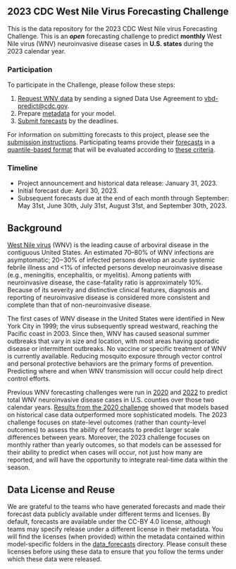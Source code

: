 ## 2023 CDC West Nile Virus Forecasting Challenge

This is the data repository for the 2023 CDC West Nile virus Forecasting Challenge. This is an _**open**_ forecasting challenge to predict **monthly** West Nile virus (WNV) neuroinvasive disease cases in **U.S. states** during the 2023 calendar year.

### Participation
To participate in the Challenge, please follow these steps:
1. [Request WNV data](./data-surveillance-README.md) by sending a signed Data Use Agreement to <vbd-predict@cdc.gov>.
2. Prepare [metadata](./forecast-submissions-README.md#Data-formatting) for your model.
3. [Submit forecasts](./forecast-submissions-README.md#Making-a-submission) by the deadlines.

For information on submitting forecasts to this project, please see the [submission instructions](./forecast-submissions-README.md). Participating teams provide their [forecasts](./data_forecasts/) in a [quantile-based format](./forecast-submissions-README.md#Data-formatting) that will be evaluated according to [these criteria](./evaluation-README.md). 

### Timeline
- Project announcement and historical data release: January 31, 2023.
- Initial forecast due: April 30, 2023.
- Subsequent forecasts due at the end of each month through September: May 31st, June 30th, July 31st, August 31st, and September 30th, 2023.

## Background
[West Nile virus](https://www.cdc.gov/westnile/index.html) (WNV) is the leading cause of arboviral disease in the contiguous United States. An estimated 70–80% of WNV infections are asymptomatic; 20‒30% of infected persons develop an acute systemic febrile illness and <1% of infected persons develop neuroinvasive disease (e.g., meningitis, encephalitis, or myelitis). Among patients with neuroinvasive disease, the case-fatality ratio is approximately 10%. Because of its severity and distinctive clinical features, diagnosis and reporting of neuroinvasive disease is considered more consistent and complete than that of non-neuroinvasive disease.

The first cases of WNV disease in the United States were identified in New York City in 1999; the virus subsequently spread westward, reaching the Pacific coast in 2003. Since then, WNV has caused seasonal summer outbreaks that vary in size and location, with most areas having sporadic disease or intermittent outbreaks. No vaccine or specific treatment of WNV is currently available. Reducing mosquito exposure through vector control and personal protective behaviors are the primary forms of prevention. Predicting where and when WNV transmission will occur could help direct control efforts.

Previous WNV forecasting challenges were run in [2020](https://github.com/cdcepi/WNV-forecast-project-2020) and [2022](https://github.com/cdcepi/WNV-forecast-data-2022) to predict total WNV neuroinvasive disease cases in U.S. counties over those two calendar years. [Results from the 2020 challenge](https://parasitesandvectors.biomedcentral.com/articles/10.1186/s13071-022-05630-y) showed that models based on historical case data outperformed more sophisticated models. The 2023 challenge focuses on state-level outcomes (rather than county-level outcomes) to assess the ability of forecasts to predict larger scale differences between years. Moreover, the 2023 challenge focuses on monthly rather than yearly outcomes, so that models can be assessed for their ability to predict when cases will occur, not just how many are reported, and will have the opportunity to integrate real-time data within the season. 

## Data License and Reuse
We are grateful to the teams who have generated forecasts and made their forecast data publicly available under different terms and licenses. By default, forecasts are available under the CC-BY 4.0 license, although teams may specify release under a different license in their metadata. You will find the licenses (when provided) within the metadata contained within model-specific folders in the [data_forecasts](./data_forecasts/) directory. Please consult these licenses before using these data to ensure that you follow the terms under which these data were released.

